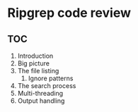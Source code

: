 Ripgrep code review
===================

TOC
---

1. Introduction
2. Big picture
3. The file listing
    1. Ignore patterns
4. The search process
5. Multi-threading
6. Output handling
